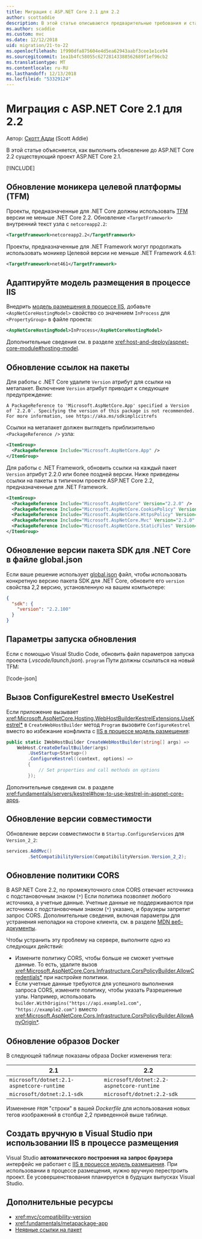```yaml
---
title: Миграция с ASP.NET Core 2.1 для 2.2
author: scottaddie
description: В этой статье описываются предварительные требования и стандартные этапы миграции проекта ASP.NET Core 2.1 в ASP.NET Core 2.2.
ms.author: scaddie
ms.custom: mvc
ms.date: 12/12/2018
uid: migration/21-to-22
ms.openlocfilehash: 1f990dfa875604e4d5ea62943aabf3cee1e1ce94
ms.sourcegitcommit: 1ea1b4fc58055c62728143388562689f1ef96cb2
ms.translationtype: MT
ms.contentlocale: ru-RU
ms.lasthandoff: 12/13/2018
ms.locfileid: "53329124"
---
```

# <a name="migrate-from-aspnet-core-21-to-22"></a>Миграция с ASP.NET Core 2.1 для 2.2

Автор: [Скотт Адди](https://github.com/scottaddie) (Scott Addie)

В этой статье объясняется, как выполнить обновление до ASP.NET Core 2.2 существующий проект ASP.NET Core 2.1.

[!INCLUDE[](~/includes/net-core-prereqs-all-2.2.md)]

## <a name="update-target-framework-moniker-tfm"></a>Обновление моникера целевой платформы (TFM)

Проекты, предназначенные для .NET Core должны использовать [TFM](/dotnet/standard/frameworks#referring-to-frameworks) версии не меньше .NET Core 2.2. Обновление `<TargetFramework>` внутренний текст узла с `netcoreapp2.2`:

```xml
<TargetFramework>netcoreapp2.2</TargetFramework>
```

Проекты, предназначенные для .NET Framework могут продолжать использовать моникер Целевой версии не меньше .NET Framework 4.6.1:

```xml
<TargetFramework>net461</TargetFramework>
```

## <a name="adopt-the-iis-in-process-hosting-model"></a>Адаптируйте модель размещения в процессе IIS

Внедрить [модель размещения в процессе IIS](xref:fundamentals/servers/aspnet-core-module#in-process-hosting-model), добавьте `<AspNetCoreHostingModel>` свойство со значением `InProcess` для `<PropertyGroup>` в файле проекта:

```xml
<AspNetCoreHostingModel>InProcess</AspNetCoreHostingModel>
```

Дополнительные сведения см. в разделе <xref:host-and-deploy/aspnet-core-module#hosting-model>.

## <a name="update-package-references"></a>Обновление ссылок на пакеты

Для работы с .NET Core удалите `Version` атрибут для ссылки на метапакет. Включение `Version` атрибут приводит к следующее предупреждение:

```console
A PackageReference to 'Microsoft.AspNetCore.App' specified a Version of `2.2.0`. Specifying the version of this package is not recommended. For more information, see https://aka.ms/sdkimplicitrefs
```

Ссылки на метапакет должен выглядеть приблизительно `<PackageReference />` узла:

```xml
<ItemGroup>
  <PackageReference Include="Microsoft.AspNetCore.App" />
</ItemGroup>
```

Для работы с .NET Framework, обновить ссылки на каждый пакет `Version` атрибут 2.2.0 или более поздней версии. Ниже приведены ссылки на пакеты в типичном проекте ASP.NET Core 2.2, предназначенные для .NET Framework.

```xml
<ItemGroup>
  <PackageReference Include="Microsoft.AspNetCore" Version="2.2.0" />
  <PackageReference Include="Microsoft.AspNetCore.CookiePolicy" Version="2.2.0" />
  <PackageReference Include="Microsoft.AspNetCore.HttpsPolicy" Version="2.2.0" />
  <PackageReference Include="Microsoft.AspNetCore.Mvc" Version="2.2.0" />
  <PackageReference Include="Microsoft.AspNetCore.StaticFiles" Version="2.2.0" />
</ItemGroup>
```

## <a name="update-net-core-sdk-version-in-globaljson"></a>Обновление версии пакета SDK для .NET Core в файле global.json

Если ваше решение использует [global.json](/dotnet/core/tools/global-json) файл, чтобы использовать конкретную версию пакета SDK для .NET Core, обновите его `version` свойства 2,2 версию, установленную на вашем компьютере:

```json
{
  "sdk": {
    "version": "2.2.100"
  }
}
```

## <a name="update-launch-settings"></a>Параметры запуска обновления

Если с помощью Visual Studio Code, обновить файл параметров запуска проекта (*.vscode/launch.json*). `program` Пути должны ссылаться на новый TFM:

[!code-json[](21-to-22/samples/launch.json?highlight=10)]

## <a name="call-configurekestrel-instead-of-usekestrel"></a>Вызов ConfigureKestrel вместо UseKestrel

Если приложение вызывает <xref:Microsoft.AspNetCore.Hosting.WebHostBuilderKestrelExtensions.UseKestrel*> в `CreateWebHostBuilder` метод `Program` вызовите `ConfigureKestrel` вместо во избежание конфликта с [IIS в процессе модель размещения](xref:fundamentals/servers/aspnet-core-module#in-process-hosting-model):

```csharp
public static IWebHostBuilder CreateWebHostBuilder(string[] args) =>
    WebHost.CreateDefaultBuilder(args)
        .UseStartup<Startup>()
        .ConfigureKestrel((context, options) =>
        {
            // Set properties and call methods on options
        });
```

Дополнительные сведения см. в разделе <xref:fundamentals/servers/kestrel#how-to-use-kestrel-in-aspnet-core-apps>.

## <a name="update-compatibility-version"></a>Обновление версии совместимости

Обновление версии совместимости в `Startup.ConfigureServices` для `Version_2_2`:

```csharp
services.AddMvc()
        .SetCompatibilityVersion(CompatibilityVersion.Version_2_2);
```

## <a name="update-cors-policy"></a>Обновление политики CORS

В ASP.NET Core 2.2, по промежуточного слоя CORS отвечает источника с подстановочным знаком (`*`) Если политика позволяет любого источника, а учетные данные. Учетные данные не поддерживаются при источника с подстановочным знаком (`*`) указано, и браузеры запретит запрос CORS. Дополнительные сведения, включая параметры для устранения неполадки на стороне клиента, см. в разделе [MDN веб-документы](https://developer.mozilla.org/docs/Web/HTTP/CORS/Errors/CORSNotSupportingCredentials).

Чтобы устранить эту проблему на сервере, выполните одно из следующих действий:

* Измените политику CORS, чтобы больше не сможет учетные данные. То есть, удалите вызов <xref:Microsoft.AspNetCore.Cors.Infrastructure.CorsPolicyBuilder.AllowCredentials*> при настройке политики.
* Если учетные данные требуются для успешного выполнения запроса CORS, измените политику, чтобы указать Разрешенные узлы. Например, использовать `builder.WithOrigins("https://api.example1.com", "https://example2.com")` вместо <xref:Microsoft.AspNetCore.Cors.Infrastructure.CorsPolicyBuilder.AllowAnyOrigin*>.

## <a name="update-docker-images"></a>Обновление образов Docker

В следующей таблице показаны образа Docker изменения тега:

| 2.1                                       | 2.2                                       |
| ----------------------------------------- | ----------------------------------------- |
| `microsoft/dotnet:2.1-aspnetcore-runtime` | `microsoft/dotnet:2.2-aspnetcore-runtime` |
| `microsoft/dotnet:2.1-sdk`                | `microsoft/dotnet:2.2-sdk`                |

Изменение `FROM` "строки" в вашей *Dockerfile* для использования новых тегов изображений в столбце 2,2 приведенной выше таблице.

## <a name="build-manually-in-visual-studio-when-using-iis-in-process-hosting"></a>Создать вручную в Visual Studio при использовании IIS в процессе размещения

Visual Studio **автоматического построения на запрос браузера** интерфейс не работает с [IIS в процессе модель размещения](xref:fundamentals/servers/aspnet-core-module#in-process-hosting-model). При использовании в процессе размещения, нужно вручную перестроить проект. Ее усовершенствования планируется в будущих выпусках Visual Studio.

## <a name="additional-resources"></a>Дополнительные ресурсы

* <xref:mvc/compatibility-version>
* <xref:fundamentals/metapackage-app>
* [Неявные ссылки на пакет](/dotnet/core/tools/csproj#implicit-package-references)
